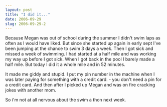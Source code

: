 ```yaml
---
layout: post
title: "I did it..."
date: 2006-09-29
slug: 2006-09-29-2
---
```


Because Megan was out of school during the summer I didn&apos;t swim laps as often as I would have liked.  But since she started up again in early sept I&apos;ve been jumping at the chance to swim 3 days a week.  Then I got sick and missed a week of swimming.  I had started at a half mile and was working my way up before I got sick.  When I got back in the pool I barely made a half mile.  But today I did it a whole mile and in 52 minutes.

It made me giddy and stupid.  I put my pin number in the machine when I was later paying for something with a credit card.   - you don&apos;t need a pin for a credit card.  And then after I picked up Megan and was on fire cracking jokes with another mom.  

So i&apos;m not at all nervous about the swim a thon next week.


